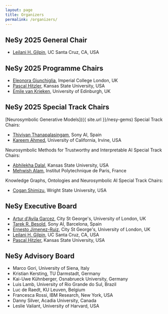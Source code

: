 ```yaml
---
layout: page
title: Organizers
permalink: /organizers/
---
```


## NeSy 2025 General Chair
- [Leilani H. Gilpin](https://people.ucsc.edu/~lgilpin/), UC Santa Cruz, CA, USA

## NeSy 2025 Programme Chairs
- [Eleonora Giunchiglia](https://profiles.imperial.ac.uk/e.giunchiglia), Imperial College London, UK 
- [Pascal Hitzler](https://www.cs.ksu.edu/about/people/faculty/hitzler/), Kansas State University, USA
- [Emile van Krieken](https://www.emilevankrieken.com/), University of Edinburgh, UK 

## NeSy 2025 Special Track Chairs
[Neurosymbolic Generative Models]({{ site.url }}/nesy-gems) Special Track Chairs:
  - [Thiviyan Thanapalasingam](https://scholar.google.co.uk/citations?user=F2PvjdUAAAAJ&hl=en), Sony AI, Spain
  - [Kareem Ahmed](https://kareemahmed.com/), University of California, Irvine, USA

Neurosymbolic Methods for Trustworthy and Interpretable AI Special Track Chairs:
- [Abhilekha Dalal](https://scholar.google.com/citations?user=41YgTS4AAAAJ&hl=en), Kansas State University, USA
- [Mehwish Alam](https://sites.google.com/view/mehwish-alam/home), Institut Polytechnique de Paris, France

Knowledge Graphs, Ontologies and Neurosymbolic AI Special Track Chairs:
- [Cogan Shimizu](https://cogan-shimizu.github.io/), Wright State University, USA

## NeSy Executive Board
- [Artur d'Avila Garcez](https://www.staff.city.ac.uk/~aag/), City St George's, University of London, UK
- [Tarek R. Besold](https://ai.sony/people/Tarek-Besold/), Sony AI, Barcelona, Spain
- [Ernesto Jimenez-Ruiz](https://www.city.ac.uk/about/people/academics/ernesto-jimenez-ruiz), City St George's, University of London, UK 
- [Leilani H. Gilpin](https://people.ucsc.edu/~lgilpin/), UC Santa Cruz, CA, USA
- [Pascal Hitzler](https://www.cs.ksu.edu/about/people/faculty/hitzler/), Kansas State University, USA

## NeSy Advisory Board
- Marco Gori, University of Siena, Italy
- Kristian Kersting, TU Darmstadt, Germany 
- Kai-Uwe Kühnberger, Osnabrueck University, Germany 
- Luis Lamb, University of Rio Grande do Sul, Brazil
- Luc de Raedt, KU Leuven, Belgium 
- Francesca Rossi, IBM Research, New York, USA
- Danny Silver, Acadia University, Canada
- Leslie Valiant, University of Harvard, USA
